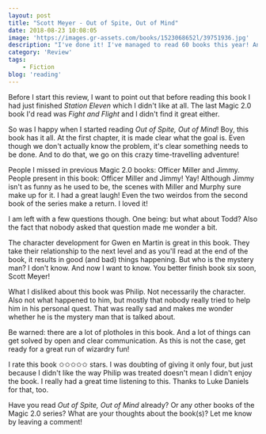 ```yaml
---
layout: post
title: "Scott Meyer - Out of Spite, Out of Mind"
date: 2018-08-23 10:08:05
image: 'https://images.gr-assets.com/books/1523068652l/39751936.jpg'
description: "I've done it! I've managed to read 60 books this year! And if I remember correctly, the year doesn't stop after August either. Hooray! And what better book to reach my reading goal than the latest instalment of the Magic 2.0 series."
category: 'Review'
tags:
    - Fiction
blog: 'reading'
---
```

Before I start this review, I want to point out that before reading this book I had just finished <em>Station Eleven</em> which I didn't like at all. The last Magic 2.0 book I'd read was <em>Fight and Flight</em> and I didn't find it great either.

So was I happy when I started reading <em>Out of Spite, Out of Mind</em>! Boy, this book has it all. At the first chapter, it is made clear what the goal is. Even though we don't actually know the problem, it's clear something needs to be done. And to do that, we go on this crazy time-travelling adventure!

People I missed in previous Magic 2.0 books: Officer Miller and Jimmy. People present in this book: Officer Miller and Jimmy! Yay! Although Jimmy isn't as funny as he used to be, the scenes with Miller and Murphy sure make up for it. I had a great laugh! Even the two weirdos from the second book of the series make a return. I loved it!

I am left with a few questions though. One being: but what about Todd? Also the fact that nobody asked that question made me wonder a bit. 

The character development for Gwen en Martin is great in this book. They take their relationship to the next level and as you'll read at the end of the book, it results in good (and bad) things happening. But who is the mystery man? I don't know. And now I want to know. You better finish book six soon, Scott Meyer!

What I disliked about this book was Philip. Not necessarily the character. Also not what happened to him, but mostly that nobody really tried to help him in his personal quest. That was really sad and makes me wonder whether he is the mystery man that is talked about.

Be warned: there are a lot of plotholes in this book. And a lot of things can get solved by open and clear communication. As this is not the case, get ready for a great run of wizardry fun!

I rate this book ✩✩✩✩✩ stars. I was doubting of giving it only four, but just because I didn't like the way Philip was treated doesn't mean I didn't enjoy the book. I really had a great time listening to this. Thanks to Luke Daniels for that, too. 

Have you read <em>Out of Spite, Out of Mind</em> already? Or any other books of the Magic 2.0 series? What are your thoughts about the book(s)? Let me know by leaving a comment!